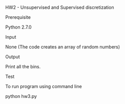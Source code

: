 HW2 - Unsupervised and Supervised discretization

Prerequisite

Python 2.7.0

Input

None (The code creates an array of random numbers)

Output

Print all the bins.

Test

To run program using command line

python hw3.py
